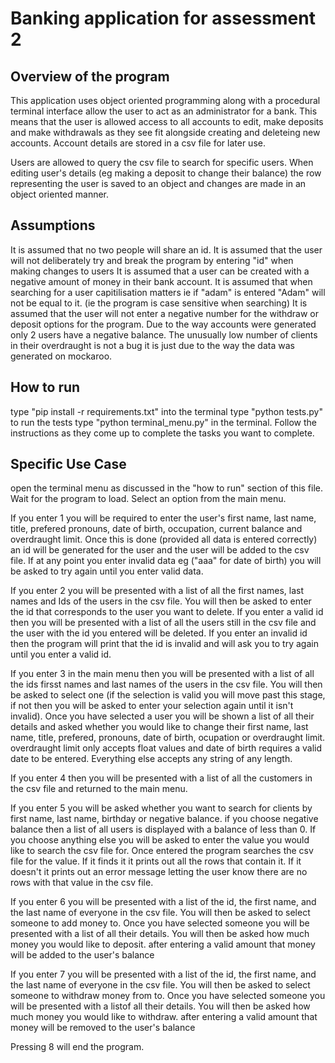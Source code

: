 Banking application for assessment 2
===================================
Overview of the program
-----------------------
This application uses object oriented programming along with a procedural terminal interface allow the user to act
as an administrator for a bank. This means that the user is allowed access to all accounts to edit, make deposits
and make withdrawals as they see fit alongside creating and deleteing new accounts. Account details are stored in a
csv file for later use.

Users are allowed to query the csv file to search for specific users. When editing user's details (eg making a deposit
to change their balance) the row representing the user is saved to an object and changes are made in an object oriented
manner.

Assumptions
-----------
It is assumed that no two people will share an id.
It is assumed that the user will not deliberately try and break the program by entering "id" when making changes to users
It is assumed that a user can be created with a negative amount of money in their bank account.
It is assumed that when searching for a user capitilisation matters ie if "adam" is entered "Adam" will not be equal to it.
(ie the program is case sensitive when searching)
It is assumed that the user will not enter a negative number for the withdraw or deposit options for the program.
Due to the way accounts were generated only 2 users have a negative balance. The unusually low number of clients in
their overdraught is not a bug it is just due to the way the data was generated on mockaroo.

How to run
----------
type "pip install -r requirements.txt" into the terminal
type "python tests.py" to run the tests
type "python terminal_menu.py" in the terminal. Follow the instructions as they come up to complete the tasks you want
to complete.

Specific Use Case
----------------
open the terminal menu as discussed in the "how to run" section of this file. Wait for the program to load. Select an
option from the main menu.

If you enter 1 you will be required to enter the user's first name, last name, title, prefered
pronouns, date of birth, occupation, current balance and overdraught limit. Once this is done (provided all data is entered
correctly) an id will be generated for the user and the user will be added to the csv file. If at any point you enter
invalid data eg ("aaa" for date of birth) you will be asked to try again until you enter valid data.

If you enter 2 you will be presented with a list of all the first names, last names and Ids of the users in the csv file.
You will then be asked to enter the id that corresponds to the user you want to delete. If you enter a valid id then you
will be presented with a list of all the users still in the csv file and the user with the id you entered will be deleted.
If you enter an invalid id then the program will print that the id is invalid and will ask you to try again until
you enter a valid id.

If you enter 3 in the main menu then you will be presented with a list of all the ids firsst names and last names of the
users in the csv file. You will then be asked to select one (if the selection is valid you will move past this stage, if
not then you will be asked to enter your selection again until it isn't invalid). Once you have selected a user you will
be shown a list of all their details and asked whether you would like to change their first name, last name, title, prefered,
pronouns, date of birth, ocupation or overdraught limit. overdraught limit only accepts float values and date of birth
requires a valid date to be entered. Everything else accepts any string of any length.

If you enter 4 then you will be presented with a list of all the customers in the csv file and returned to the main menu.

If you enter 5 you will be asked whether you want to search for clients by first name, last name, birthday or negative balance.
if you choose negative balance then a list of all users is displayed with a balance of less than 0. If you choose anything
else you will be asked to enter the value you would like to search the csv file for. Once entered the program searches
the csv file for the value. If it finds it it prints out all the rows that contain it. If it doesn't it prints out an
error message letting the user know there are no rows with that value in the csv file.

If you enter 6 you will be presented with a list of the id, the first name, and the last name of everyone in the csv file.
You will then be asked to select someone to add money to. Once you have selected someone you will be presented with a list
of all their details. You will then be asked how much money you would like to deposit. after entering a valid amount that
money will be added to the user's balance

If you enter 7 you will be presented with a list of the id, the first name, and the last name of everyone in the csv file.
You will then be asked to select someone to withdraw money from to. Once you have selected someone you will be presented
with a listof all their details. You will then be asked how much money you would like to withdraw. after entering a valid
amount that money will be removed to the user's balance

Pressing 8 will end the program.